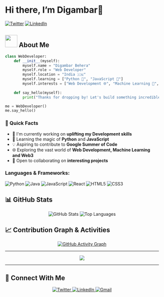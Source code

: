 # Hi there, I’m Digambar👋 

[![Twitter](https://img.shields.io/twitter/follow/veyroncx__?style=social)](https://twitter.com/veyroncx__)
[![LinkedIn](https://img.shields.io/badge/LinkedIn-Connect-blue)](https://www.linkedin.com/in/digambar-behera)

## <img src="https://media.giphy.com/media/WUlplcMpOCEmTGBtBW/giphy.gif" width="40"> About Me
```python
class WebDeveloper:
    def __init__(myself):
        myself.name = "Digambar Behera"
        myself.role = "Web Developer"
        myself.location = "India 🇮🇳"
        myself.learning = ["Python 🐍", "JavaScript 🚀"]
        myself.interests = ["Web Development 🌐", "Machine Learning 🤖", "Web3 🆕"]
    
    def say_hello(myself):
        print("Thanks for dropping by! Let's build something incredible together!")

me = WebDeveloper()
me.say_hello()
```

### 🎯 Quick Facts

- 🔭 I'm currently working on **uplifting my Development skills**
- 🌱 Learning the magic of **Python** and **JavaScript** 
- 💡 Aspiring to contribute to **Google Summer of Code**
- 🌐 Exploring the vast world of **Web Development, Machine Learning and Web3**
- 🤝 Open to collaborating on **interesting projects**

### Languages & Frameworks:
![Python](https://img.shields.io/badge/Python-3776AB?style=for-the-badge&logo=python&logoColor=white)
![Java](https://img.shields.io/badge/Java-ED8B00?style=for-the-badge&logo=openjdk&logoColor=white)
![JavaScript](https://img.shields.io/badge/JavaScript-F7DF1E?style=for-the-badge&logo=javascript&logoColor=black)
![React](https://img.shields.io/badge/React-61DAFB?style=for-the-badge&logo=react&logoColor=black)
![HTML5](https://img.shields.io/badge/HTML5-E34F26?style=for-the-badge&logo=html5&logoColor=white)
![CSS3](https://img.shields.io/badge/CSS3-1572B6?style=for-the-badge&logo=css3&logoColor=white)

## 📊 GitHub Stats
<div align="center">
  <img src="https://github-readme-stats.vercel.app/api?username=bedigambar&show_icons=true&theme=radical" alt="GitHub Stats" />
  <img src="https://github-readme-stats.vercel.app/api/top-langs/?username=bedigambar&layout=compact&theme=radical" alt="Top Languages" />
</div>

## 📈 Contribution Graph & Activities

<div align="center">
  
[![GitHub Activity Graph](https://github-readme-activity-graph.vercel.app/graph?username=bedigambar&theme=tokyo-night&hide_border=true&area=true)](https://github.com/bedigambar/github-readme-activity-graph)



</div>

---

<div align="center">
  <img src="https://quotes-github-readme.vercel.app/api?type=horizontal&theme=tokyonight" />
</div>

---

## 🤝 Connect With Me

<p align="center">
  <a href="https://twitter.com/veyroncx__" target="_blank">
    <img src="https://img.shields.io/badge/Twitter-1DA1F2?style=for-the-badge&logo=twitter&logoColor=white" alt="Twitter" />
  </a>
  <a href="https://www.linkedin.com/in/digambar-behera" target="_blank">
    <img src="https://img.shields.io/badge/LinkedIn-0077B5?style=for-the-badge&logo=linkedin&logoColor=white" alt="LinkedIn" />
  </a>
  <a href="mailto:beheradigambar563@gmail.com">
    <img src="https://img.shields.io/badge/Gmail-D14836?style=for-the-badge&logo=gmail&logoColor=white" alt="Gmail"/>
  </a>
</p>
